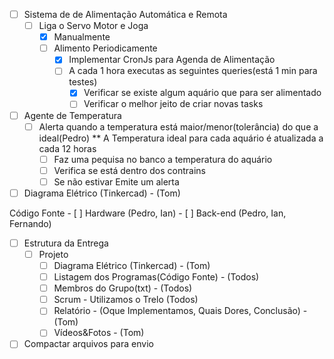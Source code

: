 - [ ] Sistema de de Alimentação Automática e Remota
	- [ ] Liga o Servo Motor e Joga
		- [x] Manualmente
		- [ ] Alimento Periodicamente
			- [x] Implementar  CronJs para Agenda de Alimentação
			- [ ] A cada 1 hora executas as seguintes queries(está 1 min para testes)
				- [x] Verificar se existe algum aquário que para ser alimentado
				- [ ] Verificar o melhor jeito de criar novas tasks
- [ ] Agente de Temperatura
	- [ ] Alerta quando a temperatura está maior/menor(tolerância) do que a ideal(Pedro)
		** A Temperatura ideal para cada aquário é atualizada a cada 12 horas
		- [ ] Faz uma pequisa no banco a temperatura do aquário
		- [ ] Verifica se está dentro dos contrains
		- [ ] Se não estivar Emite um alerta

- [ ] Diagrama Elétrico (Tinkercad) - (Tom)

Código Fonte
	- [ ] Hardware (Pedro, Ian)
	- [ ] Back-end (Pedro, Ian, Fernando)

- [ ] Estrutura da Entrega
	- [ ] Projeto
		- [ ] Diagrama Elétrico (Tinkercad) - (Tom)
		- [ ] Listagem dos Programas(Código Fonte) - (Todos)
		- [ ] Membros do Grupo(txt) - (Todos)
		- [ ] Scrum - Utilizamos o Trelo (Todos)
		- [ ] Relatório - (Oque Implementamos, Quais Dores, Conclusão) - (Tom)
		- [ ] Vídeos&Fotos - (Tom)

- [ ] Compactar arquivos para envio
